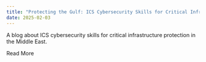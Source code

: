 ```yaml
---
title: "Protecting the Gulf: ICS Cybersecurity Skills for Critical Infrastructure Protection"
date: 2025-02-03
---
```


​A blog about ICS cybersecurity skills for critical infrastructure protection in the Middle East. 

​Read More
